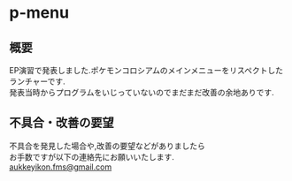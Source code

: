 # p-menu
概要
------
EP演習で発表しました.ポケモンコロシアムのメインメニューをリスペクトしたランチャーです.   
発表当時からプログラムをいじっていないのでまだまだ改善の余地ありです.


不具合・改善の要望
------
不具合を発見した場合や,改善の要望などがありましたら  
お手数ですが以下の連絡先にお願いいたします.  
aukkeyikon.fms@gmail.com

